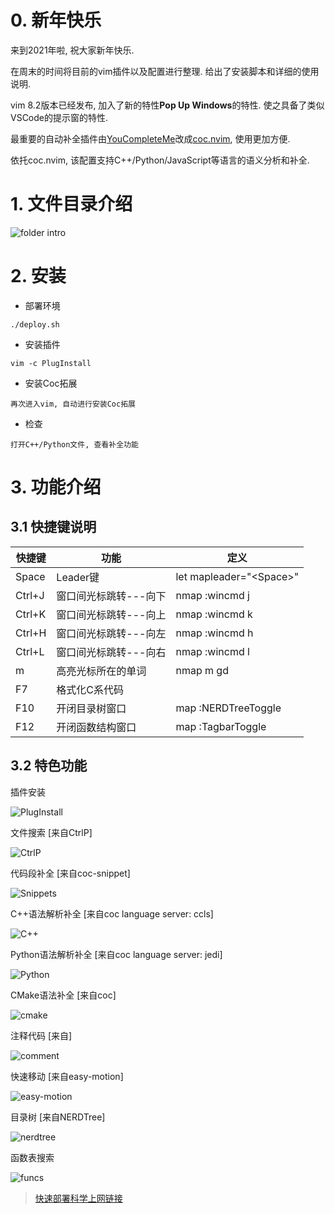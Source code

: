 # 0. 新年快乐

来到2021年啦, 祝大家新年快乐.

在周末的时间将目前的vim插件以及配置进行整理. 给出了安装脚本和详细的使用说明.

vim 8.2版本已经发布, 加入了新的特性**Pop Up Windows**的特性. 使之具备了类似VSCode的提示窗的特性.

最重要的自动补全插件由[YouCompleteMe](https://github.com/ycm-core/YouCompleteMe.git)改成[coc.nvim](https://github.com/neoclide/coc.nvim.git), 使用更加方便. 

依托coc.nvim, 该配置支持C++/Python/JavaScript等语言的语义分析和补全.

# 1. 文件目录介绍

![folder intro](./doc/img/folder.svg)

# 2. 安装

* 部署环境

```
./deploy.sh
```

* 安装插件

```
vim -c PlugInstall
```

* 安装Coc拓展

```
再次进入vim, 自动进行安装Coc拓展
```

* 检查

```
打开C++/Python文件, 查看补全功能
```


# 3. 功能介绍

## 3.1 快捷键说明

| 快捷键 | 功能 | 定义 |
| ---- | ---- | ---- |
| Space | Leader键 | let mapleader="\<Space>" |
| Ctrl+J | 窗口间光标跳转---向下 | nmap <C-J> :wincmd j<CR> |
| Ctrl+K | 窗口间光标跳转---向上 | nmap <C-K> :wincmd k<CR> |
| Ctrl+H | 窗口间光标跳转---向左 | nmap <C-H> :wincmd h<CR> |
| Ctrl+L | 窗口间光标跳转---向右 | nmap <C-L> :wincmd l<CR> |
| m | 高亮光标所在的单词 | nmap m gd |
| F7 | 格式化C系代码 | |
| F10 | 开闭目录树窗口 | map <F10> :NERDTreeToggle<CR> |
| F12 | 开闭函数结构窗口 | map <F12> :TagbarToggle<CR> |

## 3.2 特色功能

插件安装

![PlugInstall](doc/img/PlugInstall.gif)

文件搜索 [来自CtrlP]

![CtrlP](doc/img/CtrlP.gif)

代码段补全 [来自coc-snippet]

![Snippets](doc/img/Snippets.gif)

C++语法解析补全 [来自coc language server: ccls]

![C++](doc/img/coc_c++.gif)

Python语法解析补全 [来自coc language server: jedi]

![Python](doc/img/coc_python.gif)

CMake语法补全 [来自coc]

![cmake](doc/img/cmake.gif)


注释代码 [来自]

![comment](doc/img/comment.gif)

快速移动 [来自easy-motion]

![easy-motion](doc/img/easy_motion.gif)

目录树 [来自NERDTree]

![nerdtree](doc/img/nerd_tree.gif)

函数表搜索

![funcs](doc/img/funcs.gif)

> [快速部署科学上网链接](https://邀请01.很有精神.com/auth/register?code=gCCw)

